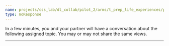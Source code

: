 ```yaml
---
name: projects/css_lab/dl_collab/pilot_2/arms/t_prep_life_experiences/pre_A.md
type: noResponse
---
```


In a few minutes, you and your partner will have a conversation about the following assigned topic. You may or may not share the same views.

---
